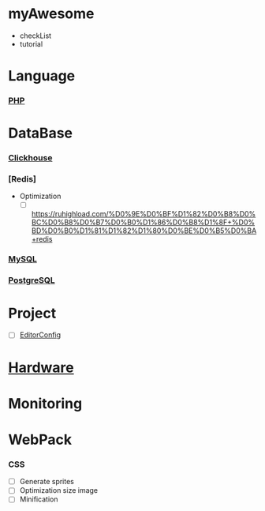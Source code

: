 # myAwesome

- checkList
- tutorial

# Language
### [PHP](./PHP.md)

# DataBase
### [Clickhouse](./Clickhouse.md)

### [Redis]
- Optimization
  - [ ] https://ruhighload.com/%D0%9E%D0%BF%D1%82%D0%B8%D0%BC%D0%B8%D0%B7%D0%B0%D1%86%D0%B8%D1%8F+%D0%BD%D0%B0%D1%81%D1%82%D1%80%D0%BE%D0%B5%D0%BA+redis

### [MySQL](./MySQL.md)
### [PostgreSQL](./PostgreSQL.md)

# Project
- [ ] [EditorConfig](https://editorconfig.org/)

# [Hardware](./Hardware.md)

# Monitoring

# WebPack
### CSS
- [ ] Generate sprites
- [ ] Optimization size image
- [ ] Minification
